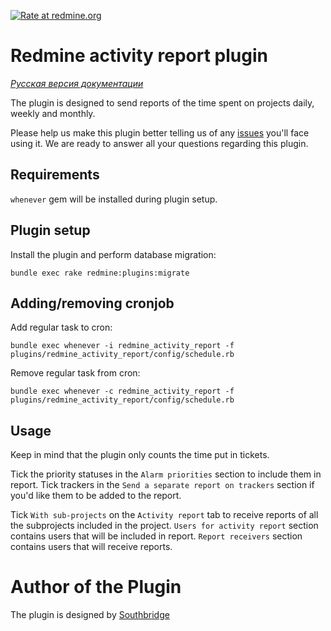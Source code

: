 [![Rate at redmine.org](http://img.shields.io/badge/rate%20at-redmine.org-blue.svg?style=flat)](http://www.redmine.org/plugins/redmine_activity_report)
# Redmine activity report plugin

*[Русская версия документации](README.ru.md)*

The plugin is designed to send reports of the time spent on projects daily, weekly and monthly.

Please help us make this plugin better telling us of any [issues](https://github.com/southbridgeio/redmine_activity_report/issues) you'll face using it. We are ready to answer all your questions regarding this plugin.

## Requirements

`whenever` gem will be installed during plugin setup.

## Plugin setup

Install the plugin and perform database migration:

```
bundle exec rake redmine:plugins:migrate
```

## Adding/removing cronjob

Add regular task to cron:

```
bundle exec whenever -i redmine_activity_report -f plugins/redmine_activity_report/config/schedule.rb
```

Remove regular task from cron:

```
bundle exec whenever -c redmine_activity_report -f plugins/redmine_activity_report/config/schedule.rb
```
## Usage

Keep in mind that the plugin only counts the time put in tickets.

Tick the priority statuses in the `Alarm priorities` section to include them in report.
Tick trackers in the `Send a separate report on trackers` section if you'd like them to be added to the report.

Tick `With sub-projects` on the `Activity report` tab to receive reports of all the subprojects included in the project.
`Users for activity report` section contains users that will be included in report.
`Report receivers` section contains users that will receive reports.

# Author of the Plugin

The plugin is designed by [Southbridge](https://southbridge.io)
